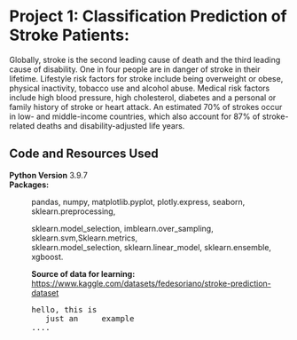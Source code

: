 # Project 1: Classification Prediction of Stroke Patients:
Globally, stroke is the second leading cause of death and the third leading cause of disability. One in four people are in danger of stroke in their lifetime. Lifestyle risk factors for stroke include being overweight or obese, physical inactivity, tobacco use and alcohol abuse. Medical risk factors include high blood pressure, high cholesterol, diabetes and a personal or family history of stroke or heart attack. An estimated 70% of strokes occur in low- and middle-income countries, which also account for 87% of stroke-related deaths and disability-adjusted life years.

## Code and Resources Used
**Python Version** 3.9.7
<br>
**Packages:** <dd>pandas, numpy, matplotlib.pyplot, plotly.express, seaborn, sklearn.preprocessing,<dd>
<dd>sklearn.model_selection, imblearn.over_sampling, sklearn.svm,Sklearn.metrics,<dd>
<dd>sklearn.model_selection, sklearn.linear_model, sklearn.ensemble, xgboost.<dd>

**Source of data for learning:** https://www.kaggle.com/datasets/fedesoriano/stroke-prediction-dataset
<br>

  <pre>
hello, this is
   just an     example
....
</pre>

